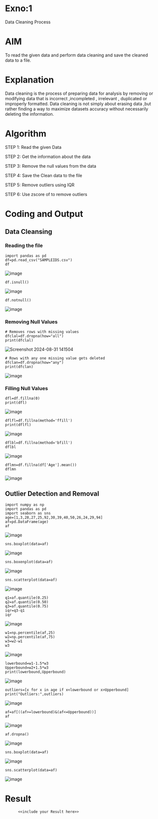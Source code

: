 # Exno:1
Data Cleaning Process

# AIM
To read the given data and perform data cleaning and save the cleaned data to a file.

# Explanation
Data cleaning is the process of preparing data for analysis by removing or modifying data that is incorrect ,incompleted , irrelevant , duplicated or improperly formatted. Data cleaning is not simply about erasing data ,but rather finding a way to maximize datasets accuracy without necessarily deleting the information.

# Algorithm
STEP 1: Read the given Data

STEP 2: Get the information about the data

STEP 3: Remove the null values from the data

STEP 4: Save the Clean data to the file

STEP 5: Remove outliers using IQR

STEP 6: Use zscore of to remove outliers

# Coding and Output
## Data Cleansing
### Reading the file
```
import pandas as pd
df=pd.read_csv("SAMPLEIDS.csv")
df
```
![image](https://github.com/user-attachments/assets/bc90ad18-4243-4149-af97-2bbbd6bf99a7)
```
df.isnull()
```

![image](https://github.com/user-attachments/assets/a35e2ed8-6717-456d-969a-df006df96b35)
```
df.notnull()
```
![image](https://github.com/user-attachments/assets/8b6009a5-a48f-439b-a7de-dea6231cb845)
### Removing Null Values
```
# Removes rows with missing values
dfclal=df.dropna(how="all")
print(dfclal)
```
![Screenshot 2024-08-31 141504](https://github.com/user-attachments/assets/d4af0552-529e-472b-95f2-5f2928f8a8b5)
```
# Rows with any one missing value gets deleted
dfclan=df.dropna(how="any")
print(dfclan)
```
![image](https://github.com/user-attachments/assets/2aa75c9e-48af-43d2-a13d-7c7025f05494)


### Filling Null Values
```
dfl=df.fillna(0)
print(dfl)
```
![image](https://github.com/user-attachments/assets/0d89f5e1-526a-4e71-a3c0-af9cfde6ccfc)
```
dflfl=df.fillna(method='ffill')
print(dflfl)
```
![image](https://github.com/user-attachments/assets/635f4444-5c86-4c44-b841-03e96fc6c522)
```
dflbl=df.fillna(method='bfill')
dflbl
```
![image](https://github.com/user-attachments/assets/406a3b36-2fdb-4914-919d-11fcbcf40f5b)
```
dflmn=df.fillna(df['Age'].mean())
dflmn
```
![image](https://github.com/user-attachments/assets/089c9391-2153-41d6-a145-598c6eec7746)
## Outlier Detection and Removal
```
import numpy as np
import pandas as pd
import seaborn as sns
age=[1,3,28,27,25,92,30,39,40,50,26,24,29,94]
af=pd.DataFrame(age)
af
```
![image](https://github.com/user-attachments/assets/42ae6e31-10a6-4e51-a862-d1c2364a4bbf)
```
sns.boxplot(data=af)
```
![image](https://github.com/user-attachments/assets/31903278-ee25-4f42-b461-53dc65606b75)
```
sns.boxenplot(data=af)
```
![image](https://github.com/user-attachments/assets/3cc7657e-26c9-452e-aebc-766956e3be72)
```
sns.scatterplot(data=af)
```
![image](https://github.com/user-attachments/assets/1e04328f-c769-4ae3-9ad9-1d5a6183a235)
```
q1=af.quantile(0.25)
q2=af.quantile(0.50)
q3=af.quantile(0.75)
iqr=q3-q1
iqr
```
![image](https://github.com/user-attachments/assets/5e1dae2a-e819-464f-8068-1ed7bf536f2f)
```
w1=np.percentile(af,25)
w2=np.percentile(af,75)
w3=w2-w1
w3
```
![image](https://github.com/user-attachments/assets/8ab23539-23cd-4798-9474-e5761892fdf9)
```
lowerbound=w1-1.5*w3
Upperbound=w2+1.5*w3
print(lowerbound,Upperbound)
```
![image](https://github.com/user-attachments/assets/2ddd5416-8350-4a99-813a-dd009e516f14)
```
outliers=[x for x in age if x<lowerbound or x>Upperbound]
print("Outliers:",outliers)
```
![image](https://github.com/user-attachments/assets/99ad5612-e79f-46e5-8db0-5c0c2e61f1ea)
```
af=af[((af>=lowerbound)&(af<=Upperbound))]
af
```
![image](https://github.com/user-attachments/assets/ac9656c1-1b1b-45e3-b9da-161084224396)
```
af.dropna()
```
![image](https://github.com/user-attachments/assets/1520e00f-9727-49d5-a202-8749bdbe82a8)

```
sns.boxplot(data=af)
```
![image](https://github.com/user-attachments/assets/c6e5db6e-b2b0-4173-add9-941be1e06171)
```
sns.scatterplot(data=af)
```
![image](https://github.com/user-attachments/assets/0f7aed1c-737e-4f2e-9398-780a0f5c5473)





# Result
          <<include your Result here>>
